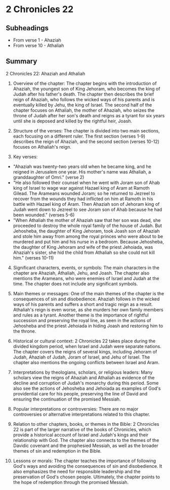 # 2 Chronicles 22

## Subheadings

* From verse 1 - Ahaziah
* From verse 10 - Athaliah

## Summary

2 Chronicles 22: Ahaziah and Athaliah

1. Overview of the chapter:
The chapter begins with the introduction of Ahaziah, the youngest son of King Jehoram, who becomes the king of Judah after his father's death. The chapter then describes the brief reign of Ahaziah, who follows the wicked ways of his parents and is eventually killed by Jehu, the king of Israel. The second half of the chapter focuses on Athaliah, the mother of Ahaziah, who seizes the throne of Judah after her son's death and reigns as a tyrant for six years until she is deposed and killed by the rightful heir, Joash.

2. Structure of the verses:
The chapter is divided into two main sections, each focusing on a different ruler. The first section (verses 1-9) describes the reign of Ahaziah, and the second section (verses 10-12) focuses on Athaliah's reign.

3. Key verses:
- "Ahaziah was twenty-two years old when he became king, and he reigned in Jerusalem one year. His mother's name was Athaliah, a granddaughter of Omri." (verse 2)
- "He also followed their counsel when he went with Joram son of Ahab king of Israel to wage war against Hazael king of Aram at Ramoth Gilead. The Arameans wounded Joram; so he returned to Jezreel to recover from the wounds they had inflicted on him at Ramoth in his battle with Hazael king of Aram. Then Ahaziah son of Jehoram king of Judah went down to Jezreel to see Joram son of Ahab because he had been wounded." (verses 5-6)
- "When Athaliah the mother of Ahaziah saw that her son was dead, she proceeded to destroy the whole royal family of the house of Judah. But Jehosheba, the daughter of King Jehoram, took Joash son of Ahaziah and stole him away from among the royal princes who were about to be murdered and put him and his nurse in a bedroom. Because Jehosheba, the daughter of King Jehoram and wife of the priest Jehoiada, was Ahaziah's sister, she hid the child from Athaliah so she could not kill him." (verses 10-11)

4. Significant characters, events, or symbols:
The main characters in the chapter are Ahaziah, Athaliah, Jehu, and Joash. The chapter also mentions the Arameans, who were enemies of Israel and Judah at the time. The chapter does not include any significant symbols.

5. Main themes or messages:
One of the main themes of the chapter is the consequences of sin and disobedience. Ahaziah follows in the wicked ways of his parents and suffers a short and tragic reign as a result. Athaliah's reign is even worse, as she murders her own family members and rules as a tyrant. Another theme is the importance of rightful succession and preserving the royal line, as seen in the actions of Jehosheba and the priest Jehoiada in hiding Joash and restoring him to the throne.

6. Historical or cultural context:
2 Chronicles 22 takes place during the divided kingdom period, when Israel and Judah were separate nations. The chapter covers the reigns of several kings, including Jehoram of Judah, Ahaziah of Judah, Joram of Israel, and Jehu of Israel. The chapter also mentions the ongoing conflicts between Israel and Aram.

7. Interpretations by theologians, scholars, or religious leaders:
Many scholars view the reigns of Ahaziah and Athaliah as evidence of the decline and corruption of Judah's monarchy during this period. Some also see the actions of Jehosheba and Jehoiada as examples of God's providential care for his people, preserving the line of David and ensuring the continuation of the promised Messiah.

8. Popular interpretations or controversies:
There are no major controversies or alternative interpretations related to this chapter.

9. Relation to other chapters, books, or themes in the Bible:
2 Chronicles 22 is part of the larger narrative of the books of Chronicles, which provide a historical account of Israel and Judah's kings and their relationship with God. The chapter also connects to the themes of the Davidic covenant and the prophesied Messiah, as well as the broader themes of sin and redemption in the Bible.

10. Lessons or morals:
The chapter teaches the importance of following God's ways and avoiding the consequences of sin and disobedience. It also emphasizes the need for responsible leadership and the preservation of God's chosen people. Ultimately, the chapter points to the hope of redemption through the promised Messiah.